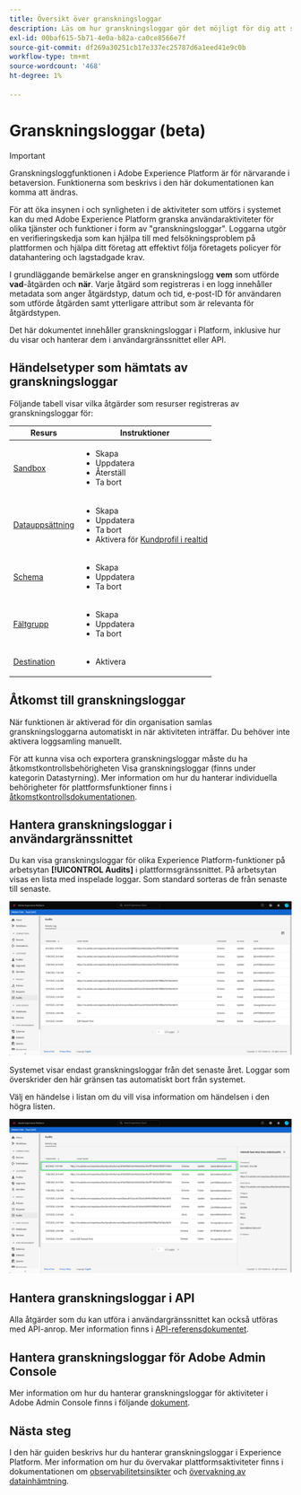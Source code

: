 ```yaml
---
title: Översikt över granskningsloggar
description: Läs om hur granskningsloggar gör det möjligt för dig att se vilka åtgärder som har utförts i Adobe Experience Platform.
exl-id: 00baf615-5b71-4e0a-b82a-ca0ce8566e7f
source-git-commit: df269a30251cb17e337ec25787d6a1eed41e9c0b
workflow-type: tm+mt
source-wordcount: '468'
ht-degree: 1%

---
```


# Granskningsloggar (beta)

>[!IMPORTANT]
>
>Granskningsloggfunktionen i Adobe Experience Platform är för närvarande i betaversion. Funktionerna som beskrivs i den här dokumentationen kan komma att ändras.

För att öka insynen i och synligheten i de aktiviteter som utförs i systemet kan du med Adobe Experience Platform granska användaraktiviteter för olika tjänster och funktioner i form av &quot;granskningsloggar&quot;. Loggarna utgör en verifieringskedja som kan hjälpa till med felsökningsproblem på plattformen och hjälpa ditt företag att effektivt följa företagets policyer för datahantering och lagstadgade krav.

I grundläggande bemärkelse anger en granskningslogg **vem** som utförde **vad**-åtgärden och **när**. Varje åtgärd som registreras i en logg innehåller metadata som anger åtgärdstyp, datum och tid, e-post-ID för användaren som utförde åtgärden samt ytterligare attribut som är relevanta för åtgärdstypen.

Det här dokumentet innehåller granskningsloggar i Platform, inklusive hur du visar och hanterar dem i användargränssnittet eller API.

## Händelsetyper som hämtats av granskningsloggar

Följande tabell visar vilka åtgärder som resurser registreras av granskningsloggar för:

| Resurs | Instruktioner |
| --- | --- |
| [Sandbox](../../../sandboxes/home.md) | <ul><li>Skapa</li><li>Uppdatera</li><li>Återställ</li><li>Ta bort</li></ul> |
| [Datauppsättning](../../../catalog/datasets/overview.md) | <ul><li>Skapa</li><li>Uppdatera</li><li>Ta bort</li><li>Aktivera för [Kundprofil i realtid](../../../profile/home.md)</li></ul> |
| [Schema](../../../xdm/schema/composition.md) | <ul><li>Skapa</li><li>Uppdatera</li><li>Ta bort</li></ul> |
| [Fältgrupp](../../../xdm/schema/composition.md#field-group) | <ul><li>Skapa</li><li>Uppdatera</li><li>Ta bort</li></ul> |
| [Destination](../../../destinations/home.md) | <ul><li>Aktivera</li></ul> |

## Åtkomst till granskningsloggar

När funktionen är aktiverad för din organisation samlas granskningsloggarna automatiskt in när aktiviteten inträffar. Du behöver inte aktivera loggsamling manuellt.

För att kunna visa och exportera granskningsloggar måste du ha åtkomstkontrollsbehörigheten Visa granskningsloggar (finns under kategorin Datastyrning). Mer information om hur du hanterar individuella behörigheter för plattformsfunktioner finns i [åtkomstkontrollsdokumentationen](../../../access-control/home.md).

## Hantera granskningsloggar i användargränssnittet

Du kan visa granskningsloggar för olika Experience Platform-funktioner på arbetsytan **[!UICONTROL Audits]** i plattformsgränssnittet. På arbetsytan visas en lista med inspelade loggar. Som standard sorteras de från senaste till senaste.

![Kontrollpanel för granskningsloggar](../../images/audit-logs/audits.png)

Systemet visar endast granskningsloggar från det senaste året. Loggar som överskrider den här gränsen tas automatiskt bort från systemet.

Välj en händelse i listan om du vill visa information om händelsen i den högra listen.

![Händelseinformation](../../images/audit-logs/select-event.png)

<!-- (Planned for post-beta release)
### Export an audit log

Select **[!UICONTROL Download log]** to export an audit log.
-->

## Hantera granskningsloggar i API

Alla åtgärder som du kan utföra i användargränssnittet kan också utföras med API-anrop. Mer information finns i [API-referensdokumentet](https://www.adobe.io/experience-platform-apis/references/audit-query/).

## Hantera granskningsloggar för Adobe Admin Console

Mer information om hur du hanterar granskningsloggar för aktiviteter i Adobe Admin Console finns i följande [dokument](https://helpx.adobe.com/enterprise/using/audit-logs.html).

## Nästa steg

I den här guiden beskrivs hur du hanterar granskningsloggar i Experience Platform. Mer information om hur du övervakar plattformsaktiviteter finns i dokumentationen om [observabilitetsinsikter](../../../observability/home.md) och [övervakning av datainhämtning](../../../ingestion/quality/monitor-data-ingestion.md).
